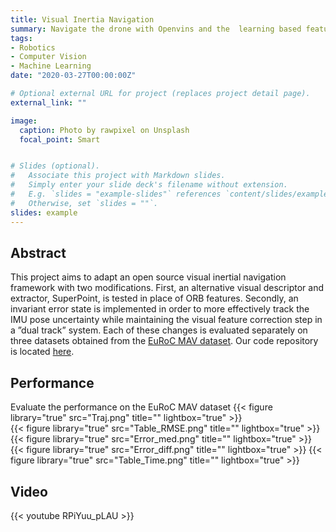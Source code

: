 ```yaml
---
title: Visual Inertia Navigation
summary: Navigate the drone with Openvins and the  learning based feature extractor -- Superpoint
tags:
- Robotics
- Computer Vision
- Machine Learning
date: "2020-03-27T00:00:00Z"

# Optional external URL for project (replaces project detail page).
external_link: ""

image:
  caption: Photo by rawpixel on Unsplash
  focal_point: Smart


# Slides (optional).
#   Associate this project with Markdown slides.
#   Simply enter your slide deck's filename without extension.
#   E.g. `slides = "example-slides"` references `content/slides/example-slides.md`.
#   Otherwise, set `slides = ""`.
slides: example
---
```

## Abstract
This project aims to adapt an open source visual
inertial navigation framework with two modifications. First, an
alternative visual descriptor and extractor, SuperPoint, is tested
in place of ORB features. Secondly, an invariant error state is
implemented in order to more effectively track the IMU pose
uncertainty while maintaining the visual feature correction step
in a ”dual track” system. Each of these changes is evaluated
separately on three datasets obtained from the [EuRoC MAV
dataset](https://projects.asl.ethz.ch/datasets/doku.php?id=kmavvisualinertialdatasets). Our code repository is located [here](https://github.com/robintzeng/EECS568_team_14_open_vins).

## Performance 
Evaluate the performance on the EuRoC  MAV dataset
{{< figure library="true" src="Traj.png" title="" lightbox="true" >}}  
{{< figure library="true" src="Table_RMSE.png" title="" lightbox="true" >}}  
{{< figure library="true" src="Error_med.png" title="" lightbox="true" >}} 
{{< figure library="true" src="Error_diff.png" title="" lightbox="true" >}}
{{< figure library="true" src="Table_Time.png" title="" lightbox="true" >}}
## Video
{{< youtube RPiYuu_pLAU >}}
